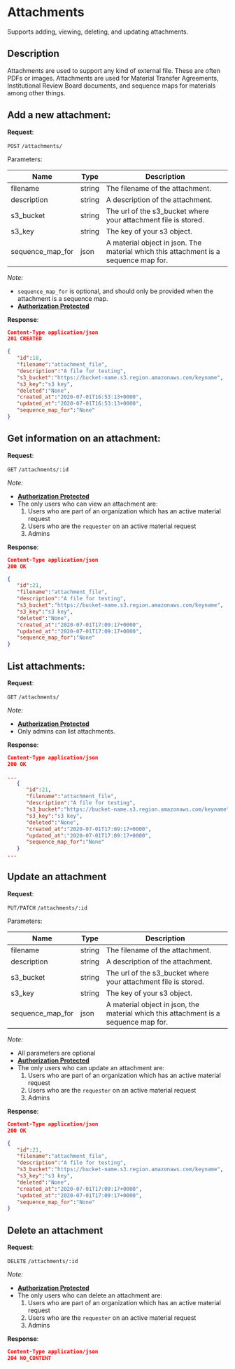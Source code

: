 # Attachments
Supports adding, viewing, deleting, and updating attachments.

## Description
Attachments are used to support any kind of external file. These are often PDFs or images. Attachments are used for Material Transfer Agreements, Institutional Review Board documents, and sequence maps for materials among other things.

## Add a new attachment:

**Request**:

`POST` `/attachments/`

Parameters:

Name            | Type   | Description
----------------|--------|---
filename        | string | The filename of the attachment.
description     | string | A description of the attachment.
s3_bucket       | string | The url of the s3_bucket where your attachment file is stored.
s3_key          | string | The key of your s3 object.
sequence_map_for| json   | A material object in json. The material which this attachment is a sequence map for.

*Note:*

- `sequence_map_for` is optional, and should only be provided when the attachment is a sequence map.
- **[Authorization Protected](authentication.md)**

**Response**:

```json
Content-Type application/json
201 CREATED

{
   "id":18,
   "filename":"attachment_file",
   "description":"A file for testing",
   "s3_bucket":"https://bucket-name.s3.region.amazonaws.com/keyname",
   "s3_key":"s3 key",
   "deleted":"None",
   "created_at":"2020-07-01T16:53:13+0000",
   "updated_at":"2020-07-01T16:53:13+0000",
   "sequence_map_for":"None"
}
```

## Get information on an attachment:

**Request**:

`GET` `/attachments/:id`

*Note:*

- **[Authorization Protected](authentication.md)**
- The only users who can view an attachment are:
   1. Users who are part of an organization which has an active material request
   2. Users who are the `requester` on an active material request
   3. Admins

**Response**:

```json
Content-Type application/json
200 OK

{
   "id":21,
   "filename":"attachment_file",
   "description":"A file for testing",
   "s3_bucket":"https://bucket-name.s3.region.amazonaws.com/keyname",
   "s3_key":"s3 key",
   "deleted":"None",
   "created_at":"2020-07-01T17:09:17+0000",
   "updated_at":"2020-07-01T17:09:17+0000",
   "sequence_map_for":"None"
}
```

## List attachments:

**Request**:

`GET` `/attachments/`

*Note:*

- **[Authorization Protected](authentication.md)**
- Only admins can list attachments.

**Response**:

```json
Content-Type application/json
200 OK

...
   {
      "id":21,
      "filename":"attachment_file",
      "description":"A file for testing",
      "s3_bucket":"https://bucket-name.s3.region.amazonaws.com/keyname",
      "s3_key":"s3 key",
      "deleted":"None",
      "created_at":"2020-07-01T17:09:17+0000",
      "updated_at":"2020-07-01T17:09:17+0000",
      "sequence_map_for":"None"
   }
...

```

## Update an attachment

**Request**:

`PUT/PATCH` `/attachments/:id`

Parameters:

Name            | Type   | Description
----------------|--------|---
filename        | string | The filename of the attachment.
description     | string | A description of the attachment.
s3_bucket       | string | The url of the s3_bucket where your attachment file is stored.
s3_key          | string | The key of your s3 object.
sequence_map_for| json   | A material object in json, the material which this attachment is a sequence map for.

*Note:*

- All parameters are optional
- **[Authorization Protected](authentication.md)**
- The only users who can update an attachment are:
   1. Users who are part of an organization which has an active material request
   2. Users who are the `requester` on an active material request
   3. Admins

**Response**:

```json
Content-Type application/json
200 OK

{
   "id":21,
   "filename":"attachment_file",
   "description":"A file for testing",
   "s3_bucket":"https://bucket-name.s3.region.amazonaws.com/keyname",
   "s3_key":"s3 key",
   "deleted":"None",
   "created_at":"2020-07-01T17:09:17+0000",
   "updated_at":"2020-07-01T17:09:17+0000",
   "sequence_map_for":"None"
}
```

## Delete an attachment

**Request**:

`DELETE` `/attachments/:id`

*Note:*

- **[Authorization Protected](authentication.md)**
- The only users who can delete an attachment are:
   1. Users who are part of an organization which has an active material request
   2. Users who are the `requester` on an active material request
   3. Admins

**Response**:

```json
Content-Type application/json
204 NO_CONTENT
```
